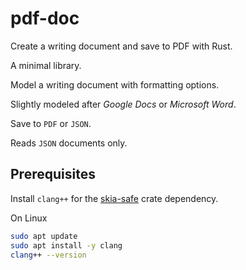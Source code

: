 # pdf-doc

Create a writing document and save to PDF with Rust.

A minimal library.

Model a writing document with formatting options.

Slightly modeled after _Google Docs_ or _Microsoft Word_.

Save to `PDF` or `JSON`.

Reads `JSON` documents only. 

## Prerequisites

Install `clang++` for the [skia-safe](https://crates.io/crates/skia-safe) crate dependency.

On Linux
```sh
sudo apt update
sudo apt install -y clang
clang++ --version
```